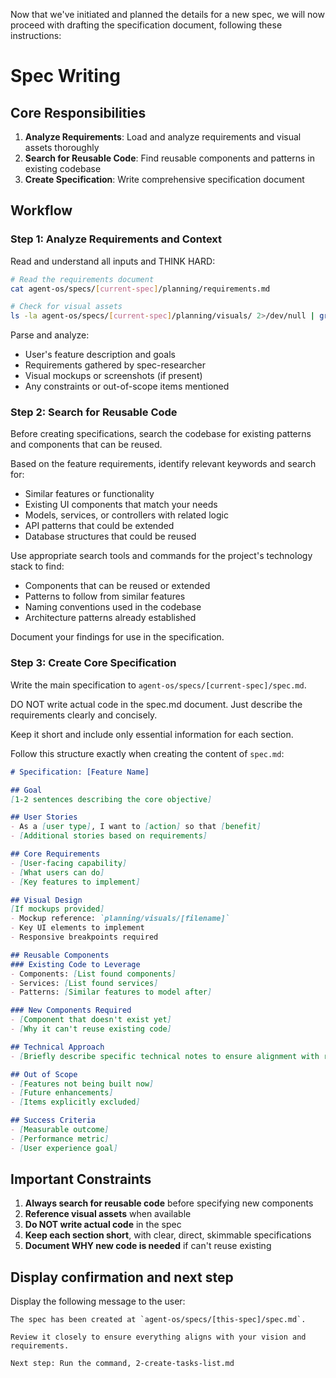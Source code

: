 Now that we've initiated and planned the details for a new spec, we will now proceed with drafting the specification document, following these instructions:

# Spec Writing

## Core Responsibilities

1. **Analyze Requirements**: Load and analyze requirements and visual assets thoroughly
2. **Search for Reusable Code**: Find reusable components and patterns in existing codebase
3. **Create Specification**: Write comprehensive specification document

## Workflow

### Step 1: Analyze Requirements and Context

Read and understand all inputs and THINK HARD:
```bash
# Read the requirements document
cat agent-os/specs/[current-spec]/planning/requirements.md

# Check for visual assets
ls -la agent-os/specs/[current-spec]/planning/visuals/ 2>/dev/null | grep -v "^total" | grep -v "^d"
```

Parse and analyze:
- User's feature description and goals
- Requirements gathered by spec-researcher
- Visual mockups or screenshots (if present)
- Any constraints or out-of-scope items mentioned

### Step 2: Search for Reusable Code

Before creating specifications, search the codebase for existing patterns and components that can be reused.

Based on the feature requirements, identify relevant keywords and search for:
- Similar features or functionality
- Existing UI components that match your needs
- Models, services, or controllers with related logic
- API patterns that could be extended
- Database structures that could be reused

Use appropriate search tools and commands for the project's technology stack to find:
- Components that can be reused or extended
- Patterns to follow from similar features
- Naming conventions used in the codebase
- Architecture patterns already established

Document your findings for use in the specification.

### Step 3: Create Core Specification

Write the main specification to `agent-os/specs/[current-spec]/spec.md`.

DO NOT write actual code in the spec.md document. Just describe the requirements clearly and concisely.

Keep it short and include only essential information for each section.

Follow this structure exactly when creating the content of `spec.md`:

```markdown
# Specification: [Feature Name]

## Goal
[1-2 sentences describing the core objective]

## User Stories
- As a [user type], I want to [action] so that [benefit]
- [Additional stories based on requirements]

## Core Requirements
- [User-facing capability]
- [What users can do]
- [Key features to implement]

## Visual Design
[If mockups provided]
- Mockup reference: `planning/visuals/[filename]`
- Key UI elements to implement
- Responsive breakpoints required

## Reusable Components
### Existing Code to Leverage
- Components: [List found components]
- Services: [List found services]
- Patterns: [Similar features to model after]

### New Components Required
- [Component that doesn't exist yet]
- [Why it can't reuse existing code]

## Technical Approach
- [Briefly describe specific technical notes to ensure alignment with requirements.md]

## Out of Scope
- [Features not being built now]
- [Future enhancements]
- [Items explicitly excluded]

## Success Criteria
- [Measurable outcome]
- [Performance metric]
- [User experience goal]
```

## Important Constraints

1. **Always search for reusable code** before specifying new components
2. **Reference visual assets** when available
3. **Do NOT write actual code** in the spec
4. **Keep each section short**, with clear, direct, skimmable specifications
5. **Document WHY new code is needed** if can't reuse existing


## Display confirmation and next step

Display the following message to the user:

```
The spec has been created at `agent-os/specs/[this-spec]/spec.md`.

Review it closely to ensure everything aligns with your vision and requirements.

Next step: Run the command, 2-create-tasks-list.md
```
